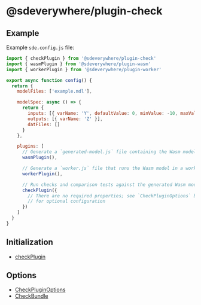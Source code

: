 # @sdeverywhere/plugin-check

## Example

Example `sde.config.js` file:

```js
import { checkPlugin } from '@sdeverywhere/plugin-check'
import { wasmPlugin } from '@sdeverywhere/plugin-wasm'
import { workerPlugin } from '@sdeverywhere/plugin-worker'

export async function config() {
  return {
    modelFiles: ['example.mdl'],

    modelSpec: async () => {
      return {
        inputs: [{ varName: 'Y', defaultValue: 0, minValue: -10, maxValue: 10 }],
        outputs: [{ varName: 'Z' }],
        datFiles: []
      }
    },

    plugins: [
      // Generate a `generated-model.js` file containing the Wasm model
      wasmPlugin(),

      // Generate a `worker.js` file that runs the Wasm model in a worker
      workerPlugin(),

      // Run checks and comparison tests against the generated Wasm model
      checkPlugin({
        // There are no required properties; see `CheckPluginOptions` below
        // for optional configuration
      })
    ]
  }
}
```

## Initialization

- [checkPlugin](functions/checkPlugin.md)

## Options

- [CheckPluginOptions](interfaces/CheckPluginOptions.md)
- [CheckBundle](interfaces/CheckBundle.md)

